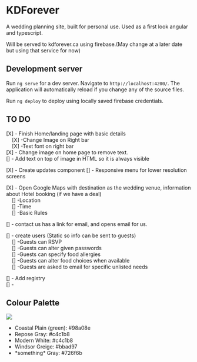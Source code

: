 # KDForever
A wedding planning site, built for personal use. Used as a first look angular and typescript.

Will be served to kdforever.ca using firebase.(May change at a later date but using that service for now)

## Development server

Run `ng serve` for a dev server. Navigate to `http://localhost:4200/`. The application will automatically reload if you change any of the source files.

Run `ng deploy` to deploy using locally saved firebase credentials.

## TO DO
[X] - Finish Home/landing page with basic details<br>
&nbsp;&nbsp;&nbsp;&nbsp;[X] -Change Image on Right bar<br>
&nbsp;&nbsp;&nbsp;&nbsp;[X] -Text font on right bar<br>
[X] - Change image on home page to remove text.<br>
  [] - Add text on top of image in HTML so it is always visible<br>

[X] - Create updates component
[] - Responsive menu for lower resolution screens <br>

[X] - Open Google Maps with destination as the wedding venue, information about Hotel booking (if we have a deal)<br>
&nbsp;&nbsp;&nbsp;&nbsp;[] -Location<br>
&nbsp;&nbsp;&nbsp;&nbsp;[] -Time<br>
&nbsp;&nbsp;&nbsp;&nbsp;[] -Basic Rules<br>

[] - contact us has a link for email, and opens email for us.<br>

[] - create users (Static so info can be sent to guests)<br>
&nbsp;&nbsp;&nbsp;&nbsp;[] -Guests can RSVP<br>
&nbsp;&nbsp;&nbsp;&nbsp;[] -Guests can alter given passwords<br>
&nbsp;&nbsp;&nbsp;&nbsp;[] -Guests can specify food allergies<br>
&nbsp;&nbsp;&nbsp;&nbsp;[] -Guests can alter food choices when available<br>
&nbsp;&nbsp;&nbsp;&nbsp;[] -Guests are asked to email for specific unlisted needs<br>

[] - Add registry<br>
[] - <br>


## Colour Palette
<img src='https://scontent.fybz1-1.fna.fbcdn.net/v/t1.15752-9/319714290_688962852826551_4310894208176450952_n.png?_nc_cat=102&ccb=1-7&_nc_sid=aee45a&_nc_ohc=WA-R5xUd9r0AX9PPFJV&_nc_ht=scontent.fybz1-1.fna&oh=03_AdTYIsyNbC5oGheFEH9kw92RCH0pvmfP_Rf26aXoQesg3Q&oe=63C827C2'>
<br>
<ul>
  <li>Coastal Plain (green): #98a08e</li>
  <li>Repose Gray: #c4c1b8</li>
  <li>Modern White: #c4c1b8</li>
  <li>Windsor Greige: #bbad97</li>
  <li>*something* Gray: #726f6b</li>
</ul>
